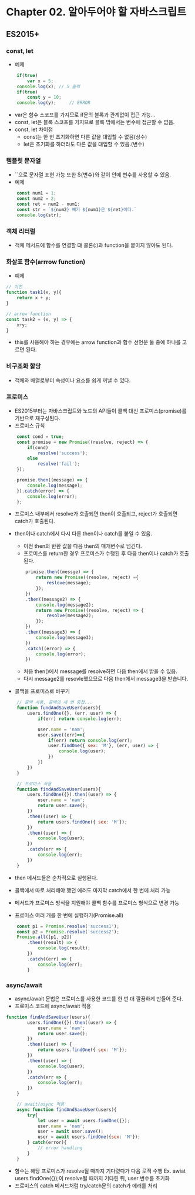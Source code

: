 # Chapter 02. 알아두어야 할 자바스크립트
## ES2015+
### const, let
- 예제
```javascript
    if(true)
        var x = 5;
    console.log(x); // 5 출력
    if(true)
        const y = 10;
    console.log(y);     // ERROR
```
  - var은 함수 스코프를 가지므로 if문의 블록과 관계없이 접근 가능...
  - const, let은 블록 스코프를 가지므로 블록 밖에서는 변수에 접근할 수 없음.
- const, let 차이점
  - const는 한 번 초기화하면 다른 값을 대입할 수 없음(상수)
  - let은 초기화를 하더라도 다른 값을 대입할 수 있음.(변수)

### 템플릿 문자열
- ``으로 문자열 표현 가능 또한 ${변수}와 같이 안에 변수를 사용할 수 있음.
- 예제
```javascript
    const num1 = 1;
    const num2 = 2;
    const ret = num2 - num1;
    const str = `${num2} 빼기 ${num1}은 ${ret}이다.`
    console.log(str);
```

### 객체 리터럴
- 객체 메서드에 함수를 연결할 떄 콜론(:)과 function을 붙이지 않아도 된다.


### 화살표 함수(arrrow function)
- 예제
```javascript
// 이전
function task1(x, y){
    return x + y;
}

// arrow function
const task2 = (x, y) => { 
    x+y;
}
```
- this를 사용해야 하는 경우에는 arrow function과 함수 선언문 둘 중에 하나를 고르면 된다.

### 비구조화 할당
- 객체와 배열로부터 속성이나 요소를 쉽게 꺼낼 수 있다.

### 프로미스
- ES2015부터는 자바스크립트와 노드의 API들이 콜백 대신 프로미스(promise)를 기반으로 재구성된다.
- 프로미스 규칙
```javascript
    const cond = true;
    const promise = new Promise((resolve, reject) => {
        if(cond)
            resolve('success');
        else
            resolve('fail');
    });

    promise.then((message) => {
        console.log(message);
    }).catch(error) => {
        console.log(error);
    };
```
  - 프로미스 내부에서 resolve가 호출되면 then이 호출되고, reject가 호출되면 catch가 호출된다.
  - then이나 catch에서 다시 다른 then이나 catch를 붙일 수 있음.
    - 이전 then의 반환 값을 다음 then의 매개변수로 넘긴다.
    - 프로미스를 return한 경우 프로미스가 수행된 후 다음 then이나 catch가 호출된다.
    ```javascript
        primise.then((messge) => {
            return new Promise((resolve, reject) ={
                reslove(message);
            });
        })
        .then((message2) => {
            console.log(message2);
            return new Promise((resolve, reject) => {
                resolve(message2);
            });
        })
        .then((message3) => {
            console.log(message3);
        })
        .catch((error) => {
            console.log(error);
        })
    ```
    - 처음 then()에서 message를 resolve하면 다음 then에서 받을 수 있음.
    - 다시 message2를 resovle했으므로 다음 then에서 message3을 받습니다.

- 콜백을 프로미스로 바꾸기
```javascript
    // 콜백 사용, 콜백의 세 번 중첩...
    function fundAndSaveUser(users){
        users.findOne({}, (err, user) => {
            if(err) return console.log(err);

            user.name = 'nam';
            user.save((err)=>{
                if(err) return console.log(err);
                user.findOne({ sex: 'M'}, (err, user) => {
                    console.log(user);
                })
            })
        })
    }

    // 프로미스 사용
    function findAndSaveUser(users){
        users.findOne({}).then((user) => {
            user.name = 'nam';
            return user.save();
        })
        .then((user) => {
            return users.findOne({ sex: 'M'});
        })
        .then((user) => {
            console.log(user);
        })
        .catch(err => {
            console.log(err);
        })
    }
```
  - then 메서드들은 순차적으로 실행된다.
  - 콜백에서 따로 처리해야 했던 에러도 마지막 catch에서 한 번에 처리 가능
  - 메서드가 프로미스 방식을 지원해야 콜백 함수를 프로미스 형식으로 변경 가능

- 프로미스 여러 개를 한 번에 실행하기(Promise.all)
```javascript
    const p1 = Promise.resolve('success1');
    const p2 = Promise.resolve('success2');
    Promise.all([p1, p2])
        .then((result) => {
            console.log(result);
        })
        .catch((err) => {
            console.log(err);
        }
```

### async/await
- async/await 문법은 프로미스를 사용한 코드를 한 번 더 깔끔하게 만들어 준다.
- 프로미스 코드에 async/await 적용
```javascript
function findAndSaveUser(users){
        users.findOne({}).then((user) => {
            user.name = 'nam';
            return user.save();
        })
        .then((user) => {
            return users.findOne({ sex: 'M'});
        })
        .then((user) => {
            console.log(user);
        })
        .catch(err => {
            console.log(err);
        })
    }

    // await/async 적용
    async function findAndSaveUser(users){
        try{
            let user = await users.findOne({});
            user.name = 'nam';
            user = await user.save();
            user = await users.findOne({sex: 'M'});
        } catch(error){
            // error handling
        }
    }
```
  - 함수는 해당 프로미스가 resolve될 때까지 기다렸다가 다음 로직 수행
   Ex. awiat users.findOne({});이 resolve될 때까지 기다린 뒤, user 변수를 초기화
  - 프로미스의 catch 메서드처럼 try/catch문의 catch가 에러를 처리
  